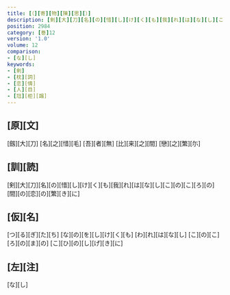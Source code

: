 ```yaml
---
title: [（][寄][物][陳][思][）]
description: [剣][大][刀][名][の][惜][し][け][く][も][我][れ][は][な][し][こ][の][こ][ろ][の][間][の][恋][の][繁][き][に]
position: 2984
category: [巻]12
version: '1.0'
volume: 12
comparison:
- [な][し]
keywords:
- [剣]
- [枕][詞]
- [恋][情]
- [人][目]
- [尫][柜][蹋]
---
```


## [原][文]

[劔][大][刀] [名][之][惜][毛] [吾][者][無] [比][来][之][間] [戀][之][繁][尓]

## [訓][読]

[剣][大][刀][名][の][惜][し][け][く][も][我][れ][は][な][し][こ][の][こ][ろ][の][間][の][恋][の][繁][き][に]

## [仮][名]

[つ][る][ぎ][た][ち] [な][の][を][し][け][く][も] [わ][れ][は][な][し] [こ][の][こ][ろ][の][ま][の] [こ][ひ][の][し][げ][き][に]

## [左][注]

[な][し]
